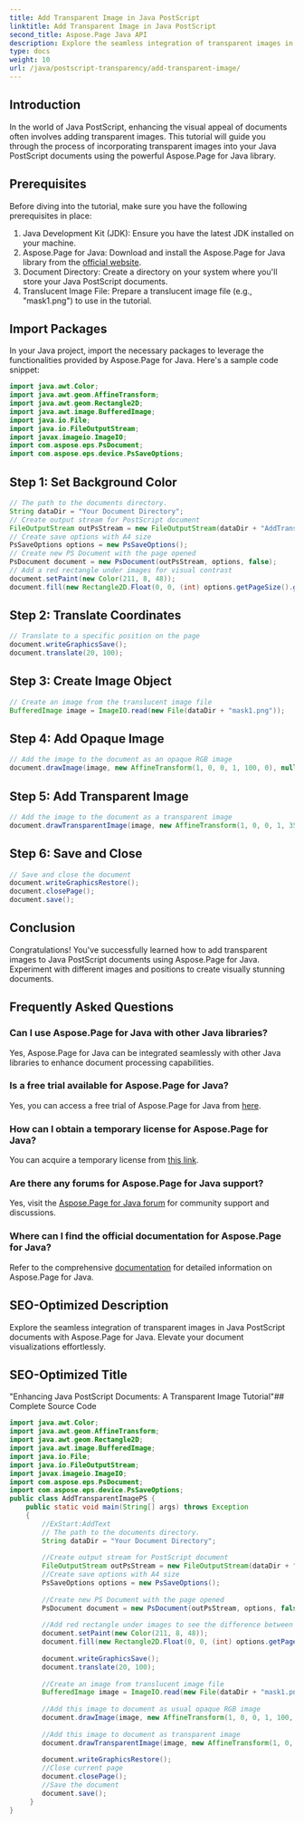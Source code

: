 ```yaml
---
title: Add Transparent Image in Java PostScript
linktitle: Add Transparent Image in Java PostScript
second_title: Aspose.Page Java API
description: Explore the seamless integration of transparent images in Java PostScript documents with Aspose.Page for Java. Elevate your document visualizations effortlessly.
type: docs
weight: 10
url: /java/postscript-transparency/add-transparent-image/
---
```

## Introduction
In the world of Java PostScript, enhancing the visual appeal of documents often involves adding transparent images. This tutorial will guide you through the process of incorporating transparent images into your Java PostScript documents using the powerful Aspose.Page for Java library.
## Prerequisites
Before diving into the tutorial, make sure you have the following prerequisites in place:
1. Java Development Kit (JDK): Ensure you have the latest JDK installed on your machine.
2. Aspose.Page for Java: Download and install the Aspose.Page for Java library from the [official website](https://releases.aspose.com/page/java/).
3. Document Directory: Create a directory on your system where you'll store your Java PostScript documents.
4. Translucent Image File: Prepare a translucent image file (e.g., "mask1.png") to use in the tutorial.
## Import Packages
In your Java project, import the necessary packages to leverage the functionalities provided by Aspose.Page for Java. Here's a sample code snippet:
```java
import java.awt.Color;
import java.awt.geom.AffineTransform;
import java.awt.geom.Rectangle2D;
import java.awt.image.BufferedImage;
import java.io.File;
import java.io.FileOutputStream;
import javax.imageio.ImageIO;
import com.aspose.eps.PsDocument;
import com.aspose.eps.device.PsSaveOptions;
```
## Step 1: Set Background Color
```java
// The path to the documents directory.
String dataDir = "Your Document Directory";
// Create output stream for PostScript document
FileOutputStream outPsStream = new FileOutputStream(dataDir + "AddTransparentImage_outPS.ps");
// Create save options with A4 size
PsSaveOptions options = new PsSaveOptions();
// Create new PS Document with the page opened
PsDocument document = new PsDocument(outPsStream, options, false);
// Add a red rectangle under images for visual contrast
document.setPaint(new Color(211, 8, 48));
document.fill(new Rectangle2D.Float(0, 0, (int) options.getPageSize().getWidth(), 300));
```
## Step 2: Translate Coordinates
```java
// Translate to a specific position on the page
document.writeGraphicsSave();
document.translate(20, 100);
```
## Step 3: Create Image Object
```java
// Create an image from the translucent image file
BufferedImage image = ImageIO.read(new File(dataDir + "mask1.png"));
```
## Step 4: Add Opaque Image
```java
// Add the image to the document as an opaque RGB image
document.drawImage(image, new AffineTransform(1, 0, 0, 1, 100, 0), null);
```
## Step 5: Add Transparent Image
```java
// Add the image to the document as a transparent image
document.drawTransparentImage(image, new AffineTransform(1, 0, 0, 1, 350, 0), 255);
```
## Step 6: Save and Close
```java
// Save and close the document
document.writeGraphicsRestore();
document.closePage();
document.save();
```
## Conclusion
Congratulations! You've successfully learned how to add transparent images to Java PostScript documents using Aspose.Page for Java. Experiment with different images and positions to create visually stunning documents.
## Frequently Asked Questions
### Can I use Aspose.Page for Java with other Java libraries?
Yes, Aspose.Page for Java can be integrated seamlessly with other Java libraries to enhance document processing capabilities.
### Is a free trial available for Aspose.Page for Java?
Yes, you can access a free trial of Aspose.Page for Java from [here](https://releases.aspose.com/).
### How can I obtain a temporary license for Aspose.Page for Java?
You can acquire a temporary license from [this link](https://purchase.aspose.com/temporary-license/).
### Are there any forums for Aspose.Page for Java support?
Yes, visit the [Aspose.Page for Java forum](https://forum.aspose.com/c/page/39) for community support and discussions.
### Where can I find the official documentation for Aspose.Page for Java?
Refer to the comprehensive [documentation](https://reference.aspose.com/page/java/) for detailed information on Aspose.Page for Java.
## SEO-Optimized Description
Explore the seamless integration of transparent images in Java PostScript documents with Aspose.Page for Java. Elevate your document visualizations effortlessly. 
## SEO-Optimized Title
"Enhancing Java PostScript Documents: A Transparent Image Tutorial"## Complete Source Code
```java
import java.awt.Color;
import java.awt.geom.AffineTransform;
import java.awt.geom.Rectangle2D;
import java.awt.image.BufferedImage;
import java.io.File;
import java.io.FileOutputStream;
import javax.imageio.ImageIO;
import com.aspose.eps.PsDocument;
import com.aspose.eps.device.PsSaveOptions;
public class AddTransparentImagePS {
	public static void main(String[] args) throws Exception
	{ 
		//ExStart:AddText
		// The path to the documents directory.
		String dataDir = "Your Document Directory";
		
		//Create output stream for PostScript document
		FileOutputStream outPsStream = new FileOutputStream(dataDir + "AddTransparentImage_outPS.ps");
		//Create save options with A4 size
		PsSaveOptions options = new PsSaveOptions();
		
		//Create new PS Document with the page opened
        PsDocument document = new PsDocument(outPsStream, options, false);
		
        //Add red rectangle under images to see the difference between addImage() and addTransparentImage() methods 
        document.setPaint(new Color(211, 8, 48));
        document.fill(new Rectangle2D.Float(0, 0, (int) options.getPageSize().getWidth(), 300));
        
        document.writeGraphicsSave();
        document.translate(20, 100);
        
        //Create an image from translucent image file
        BufferedImage image = ImageIO.read(new File(dataDir + "mask1.png"));        
        
        //Add this image to document as usual opaque RGB image
        document.drawImage(image, new AffineTransform(1, 0, 0, 1, 100, 0), null);
        
        //Add this image to document as transparent image
        document.drawTransparentImage(image, new AffineTransform(1, 0, 0, 1, 350, 0), 255);
        
        document.writeGraphicsRestore();
        //Close current page
		document.closePage();
		//Save the document
		document.save();
	 }
}
```